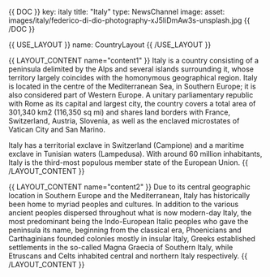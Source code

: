 {{ DOC }}
key: italy
title: "Italy"
type: NewsChannel
image:
  asset: images/italy/federico-di-dio-photography-xJ5IiDmAw3s-unsplash.jpg
{{ /DOC }}

{{ USE_LAYOUT }}
  name: CountryLayout
{{ /USE_LAYOUT }}

{{ LAYOUT_CONTENT name="content1" }}
Italy is a country consisting of a peninsula delimited by the Alps and several islands surrounding it, whose territory largely coincides with the homonymous geographical region. Italy is located in the centre of the Mediterranean Sea, in Southern Europe; it is also considered part of Western Europe. A unitary parliamentary republic with Rome as its capital and largest city, the country covers a total area of 301,340 km2 (116,350 sq mi) and shares land borders with France, Switzerland, Austria, Slovenia, as well as the enclaved microstates of Vatican City and San Marino. 

Italy has a territorial exclave in Switzerland (Campione) and a maritime exclave in Tunisian waters (Lampedusa). With around 60 million inhabitants, Italy is the third-most populous member state of the European Union.
{{ /LAYOUT_CONTENT }} 

{{ LAYOUT_CONTENT name="content2" }}
Due to its central geographic location in Southern Europe and the Mediterranean, Italy has historically been home to myriad peoples and cultures. In addition to the various ancient peoples dispersed throughout what is now modern-day Italy, the most predominant being the Indo-European Italic peoples who gave the peninsula its name, beginning from the classical era, Phoenicians and Carthaginians founded colonies mostly in insular Italy, Greeks established settlements in the so-called Magna Graecia of Southern Italy, while Etruscans and Celts inhabited central and northern Italy respectively. 
{{ /LAYOUT_CONTENT }} 